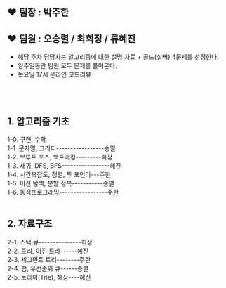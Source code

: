 ## ❤️ 팀장 : 박주한 <br>
## ❤️ 팀원 : 오승렬 / 최희정 / 류혜진 <br>

- 해당 주차 담당자는 알고리즘에 대한 설명 자료 + 골드(실버) 4문제를 선정한다.
- 일주일동안 팀원 모두 문제를 풀어온다.
- 목요일 17시 온라인 코드리뷰 <br><br><br><br>

## 1. 알고리즘 기초
1-0. 구현, 수학<br>
1-1. 문자열, 그리디-----------------승렬<br>
1-2. 브루트 포스, 백트래킹---------희정<br>
1-3. 재귀, DFS, BFS-----------------혜진<br>
1-4. 시간복잡도, 정렬, 투 포인터---주한<br>
1-5. 이진 탐색, 분할 정복-----------승렬<br>
1-6. 동적프로그래밍-----------------주한<br><br>

## 2. 자료구조
2-1. 스택,큐---------------희정<br>
2-2. 트리, 이진 트리------혜진<br>
2-3. 세그먼트 트리--------주한<br>
2-4. 힙, 우선순위 큐------승렬<br>
2-5. 트라이(Trie), 해싱----혜진<br><br>

